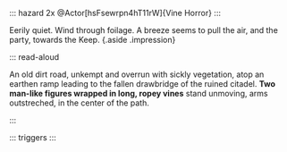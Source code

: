 ::: hazard
2x @Actor[hsFsewrpn4hT11rW]{Vine Horror}
:::

Eerily quiet. Wind through foilage. A breeze seems to pull the air, and the party, towards the Keep. {.aside .impression}

::: read-aloud

An old dirt road, unkempt and overrun with sickly vegetation, atop an earthen ramp leading to the fallen drawbridge of the ruined citadel. **Two man-like figures wrapped in long, ropey vines** stand unmoving, arms outstreched, in the center of the path.

:::

::: triggers
:::